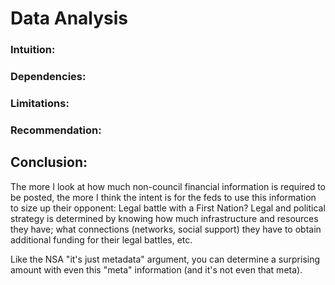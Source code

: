 # Data Analysis

### Intuition:
### Dependencies:
### Limitations:
### Recommendation:

## Conclusion:

The more I look at how much non-council financial information is required to be posted, the more I think the intent
is for the feds to use this information to size up their opponent: Legal battle with a First Nation? Legal and political
strategy is determined by knowing how much infrastructure and resources they have; what connections (networks, social support)
they have to obtain additional funding for their legal battles, etc.

Like the NSA "it's just metadata" argument, you can determine a surprising amount with even this "meta" information
(and it's not even that meta).

